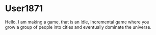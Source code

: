 # User1871

Hello. I am making a game, that is an Idle, Incremental game where you grow a group of people into cities and eventually dominate the universe.

